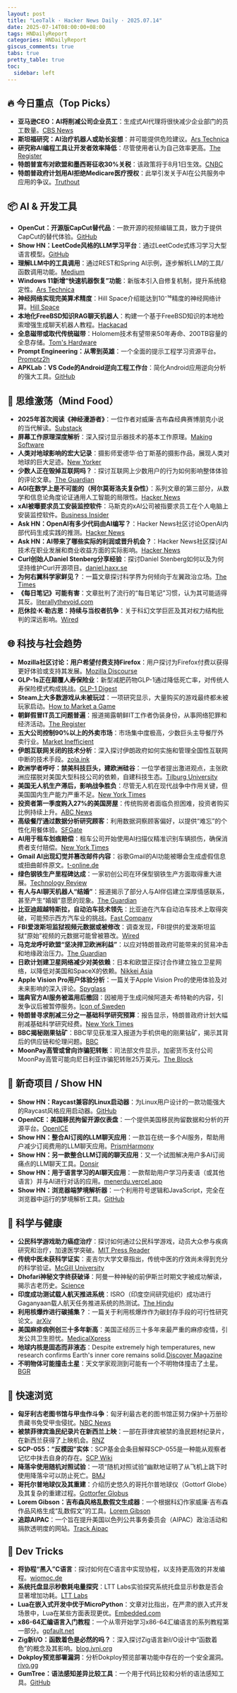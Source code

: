 ```yaml
---
layout: post
title: "LeoTalk · Hacker News Daily · 2025.07.14"
date: 2025-07-14T08:00:00+08:00
tags: HNDailyReport
categories: HNDailyReport
giscus_comments: true
tabs: true
pretty_table: true
toc:
  sidebar: left
---
```


## 🔥 今日重点（Top Picks）

- **亚马逊CEO：AI将削减公司企业员工**：生成式AI代理将很快减少企业部门的员工数量。[CBS News](https://www.cbsnews.com/news/amazon-ceo-generative-ai-corporate-workforce/)
- **斯坦福研究：AI治疗机器人或助长妄想**：并可能提供危险建议。[Ars Technica](https://arstechnica.com/ai/2025/07/ai-therapy-bots-fuel-delusions-and-give-dangerous-advice-stanford-study-finds/)
- **研究称AI编程工具让开发者效率降低**：尽管使用者认为自己效率更高。[The Register](https://www.theregister.com/2025/07/11/ai_code_tools_slow_down/)
- **特朗普宣布对欧盟和墨西哥征收30%关税**：该政策将于8月1日生效。[CNBC](https://www.cnbc.com/2025/07/12/trump-tariffs-european-union-eu-mexico-trade.html)
- **特朗普政府计划用AI拒绝Medicare医疗授权**：此举引发关于AI在公共服务中应用的争议。[Truthout](https://truthout.org/articles/the-trump-administration-is-planning-to-use-ai-to-deny-medicare-authorizations/)

## 📦 AI & 开发工具

- **OpenCut：开源版CapCut替代品**：一款开源的视频编辑工具，致力于提供CapCut的替代体验。[GitHub](https://github.com/OpenCut-app/OpenCut)
- **Show HN：LeetCode风格的LLM学习平台**：通过LeetCode式练习学习大型语言模型。[GitHub](https://github.com/Exorust/TorchLeet)
- **理解LLM中的工具调用**：通过REST和Spring AI示例，逐步解析LLM的工具/函数调用功能。[Medium](https://muthuishere.medium.com/understanding-tool-function-calling-in-llms-step-by-step-examples-in-rest-and-spring-ai-2149ecd6b18b)
- **Windows 11新增“快速机器恢复”功能**：新版本引入自修复机制，提升系统稳定性。[Ars Technica](https://arstechnica.com/gadgets/2025/07/new-windows-11-build-adds-self-healing-quick-machine-recovery-feature/)
- **神经网络实现完美算术精度**：Hill Space介绍能达到10⁻¹⁶精度的神经网络计算。[Hill Space](https://hillspace.justindujardin.com/)
- **本地化FreeBSD知识RAG聊天机器人**：构建一个基于FreeBSD知识的本地检索增强生成聊天机器人教程。[Hackacad](https://hackacad.net/post/2025-07-12-local-chatbot-rag-with-freebsd-knowledge/)
- **全息磁带或取代传统磁带**：Holomem技术有望带来50年寿命、200TB容量的全息存储。[Tom's Hardware](https://www.tomshardware.com/pc-components/storage/holographic-ribbon-aims-to-oust-magnetic-tape-with-50-year-life-span-and-200tb-capacity-per-cartridge-holomem-says-optical-ribbon-based-carts-work-with-some-components-of-existing-systems-reducing-fricition)
- **Prompt Engineering：从零到英雄**：一个全面的提示工程学习资源平台。[Promptz2h](https://promptz2h.com/)
- **APKLab：VS Code的Android逆向工程工作台**：简化Android应用逆向分析的强大工具。[GitHub](https://github.com/APKLab/APKLab)

## 🧠 思维激荡（Mind Food）

- **2025年首次阅读《神经漫游者》**：一位作者对威廉·吉布森经典赛博朋克小说的当代解读。[Substack](https://mbh4h.substack.com/p/neuromancer-2025-review-william-gibson)
- **屏幕工作原理深度解析**：深入探讨显示器技术的基本工作原理。[Making Software](https://www.makingsoftware.com/chapters/how-a-screen-works)
- **人类对地球影响的宏大记录**：摄影师爱德华·伯丁斯基的摄影作品，展现人类对地球的巨大足迹。[New Yorker](https://www.newyorker.com/culture/photo-booth/earths-poet-of-scale)
- **少数人正在毁掉互联网吗？**：探讨互联网上少数用户的行为如何影响整体体验的评论文章。[The Guardian](https://www.theguardian.com/books/2025/jul/13/are-a-few-people-ruining-the-internet-for-the-rest-of-us)
- **AGI在数学上是不可能的（柯尔莫哥洛夫复杂性）**：系列文章的第三部分，从数学和信息论角度论证通用人工智能的局限性。[Hacker News](https://news.ycombinator.com/item?id=44548752)
- **xAI被曝要求员工安装监控软件**：马斯克的xAI公司被指要求员工在个人电脑上安装监控软件。[Business Insider](https://www.businessinsider.com/xai-pressed-workers-install-surveillance-software-personal-laptops-2025-7)
- **Ask HN：OpenAI有多少代码由AI编写？**：Hacker News社区讨论OpenAI内部代码生成实践的推测。[Hacker News](https://news.ycombinator.com/item?id=44553379)
- **Ask HN：AI带来了哪些实际的利润或晋升机会？**：Hacker News社区探讨AI技术在职业发展和商业收益方面的实际影响。[Hacker News](https://news.ycombinator.com/item?id=44547505)
- **Curl创始人Daniel Stenberg分享经验**：探讨Daniel Stenberg如何以及为何坚持维护Curl开源项目。[daniel.haxx.se](https://daniel.haxx.se/blog/2025/07/13/how-i-do-it/)
- **为何右翼科学家鲜见？**：一篇文章探讨科学界为何倾向于左翼政治立场。[The Times](https://www.thetimes.com/uk/science/article/where-are-the-right-wing-scientists-everyones-a-leftie-like-me-g28qrglf0)
- **《每日笔记》可能有害**：文章批判了流行的“每日笔记”习惯，认为其可能适得其反。[literallythevoid.com](https://literallythevoid.com/daily-notes-considered-有害/)
- **厄休拉·K·勒古恩：持续与当权者抗争**：关于科幻文学巨匠及其对权力结构批判的深远影响。[Wired](https://www.wired.com/2012/07/geeks-guide-ursula-k-le-guin/)

## 🌐 科技与社会趋势

- **Mozilla社区讨论：用户希望付费支持Firefox**：用户探讨为Firefox付费以获得更好体验或支持其发展。[Mozilla Discourse](https://discourse.mozilla.org/t/let-me-pay-for-firefox/141297)
- **GLP-1s正在颠覆人寿保险业**：新型减肥药物GLP-1通过降低死亡率，对传统人寿保险模式构成挑战。[GLP-1 Digest](https://www.glp1digest.com/p/how-glp-1s-are-breaking-life-insurance)
- **Steam上大多数游戏从未被玩过**：一项研究显示，大量购买的游戏最终都未被玩家启动。[How to Market a Game](https://howtomarketagame.com/2025/06/03/most-people-who-buy-your-game-wont-play-it/)
- **朝鲜假冒IT员工问题普遍**：报道揭露朝鲜IT工作者伪装身份，从事网络犯罪和经济活动。[The Register](https://www.theregister.com/2025/07/13/fake_it_worker_problem/)
- **五大公司控制90%以上的外卖市场**：市场集中度极高，少数巨头主导餐厅外卖行业。[Market Inefficient](https://marketsaintefficient.substack.com/p/five-companies-now-control-over-90)
- **伊朗互联网关闭的技术分析**：深入探讨伊朗政府如何实施和管理全国性互联网中断的技术手段。[zola.ink](https://zola.ink/blog/posts/a-technical-look-at-irans-internet-shutdown)
- **欧洲学者呼吁：禁美科技巨头，建欧洲硅谷**：一位学者提出激进观点，主张欧洲应摆脱对美国大型科技公司的依赖，自建科技生态。[Tilburg University](https://www.tilburguniversity.edu/magazine/overview/europe-must-ban-american-big-tech-and-create-a-european-silicon-valley)
- **美国无人机生产滞后，影响战争胜负**：尽管无人机在现代战争中作用关键，但美国国内生产能力严重不足。[New York Times](https://www.nytimes.com/2025/07/13/business/drones-us-military-manufacturing-lags.html)
- **投资者第一季度购入27%的美国房屋**：传统购房者面临负担困难，投资者购买比例持续上升。[ABC News](https://abcnews.go.com/Business/wireStory/investors-snap-growing-share-us-homes-traditional-buyers-123560969)
- **高级餐厅通过数据分析研究顾客**：利用数据洞察顾客偏好，以提供“难忘”的个性化用餐体验。[SFGate](https://www.sfgate.com/food/article/data-deep-dives-bay-area-fine-dining-restaurants-20404434.php)
- **AI用于租车划痕赔偿**：租车公司开始使用AI扫描仪精准识别车辆损伤，确保消费者支付赔偿。[New York Times](https://www.nytimes.com/2025/07/09/travel/rental-car-ai-scanner-hertz.html)
- **Gmail AI出现幻觉并篡改邮件内容**：谷歌Gmail的AI功能被曝会生成虚假信息或扭曲邮件原文。[t-online.de](https://www.t-online.de/digital/aktuelles/id_100811852/gmail-fantasiert-googles-mail-programm-verfaelscht-fremde-inhalte.html)
- **绿色钢铁生产里程碑达成**：一家初创公司在环保型钢铁生产方面取得重大进展。[Technology Review](https://www.technologyreview.com/2025/03/12/1113130/green-steel-boston-metal/)
- **有人与AI聊天机器人“结婚”**：报道揭示了部分人与AI伴侣建立深厚情感联系，甚至产生“婚姻”意愿的现象。[The Guardian](https://www.theguardian.com/tv-and-radio/2025/jul/12/i-felt-pure-unconditional-love-the-people-who-marry-their-ai-chatbots)
- **比亚迪超越特斯拉，自动泊车技术领先**：比亚迪在汽车自动泊车技术上取得突破，可能预示西方汽车业的挑战。[Fast Company](https://www.fastcompany.com/91366273/byd-bests-tesla-again-cars-are-the-first-to-truly-park-themselves)
- **FBI爱泼斯坦监狱视频元数据或被修改**：调查发现，FBI提供的爱泼斯坦监狱“原始”视频的元数据可能曾被篡改。[Wired](https://www.wired.com/story/metadata-shows-the-dojs-raw-jeffrey-epstein-prison-video-was-likely-modified/)
- **马克龙呼吁欧盟“坚决捍卫欧洲利益”**：以应对特朗普政府可能带来的贸易冲击和地缘政治压力。[The Guardian](https://www.theguardian.com/us-news/2025/jul/13/macron-calls-on-eu-to-defend-european-interests-resolutely-from-trump-tariffs)
- **日欧计划建卫星网络减少对美依赖**：日本和欧盟正探讨合作建立独立卫星网络，以降低对美国和SpaceX的依赖。[Nikkei Asia](https://asia.nikkei.com/Business/Aerospace-Defense-Industries/Japan-and-EU-envisage-satellite-network-to-cut-reliance-on-US-SpaceX)
- **Apple Vision Pro用户体验分析**：一篇关于Apple Vision Pro的使用体验及对未来影响的深入评论。[Spyglass](https://spiral.spyglass.org/p/strap-in-vision-pro-owners)
- **瑞典官方AI服务被滥用后撤回**：因被用于生成问候阿道夫·希特勒的内容，引发争议后被暂停服务。[Icon of Sweden](https://iconofsweden.com/article/moderates-withdraw-ai-service-after-controversial-misuse)
- **特朗普寻求削减三分之一基础科学研究预算**：报告显示，特朗普政府计划大幅削减基础科学研究经费。[New York Times](https://www.nytimes.com/2025/07/10/science/trump-science-budget-cuts.html)
- **BBC揭秘刚果钴矿**：BBC罕见获准深入报道为手机供电的刚果钴矿，揭示其背后的供应链和伦理问题。[BBC](https://www.bbc.com/news/articles/cyvj986l615o)
- **MoonPay高管或曾向诈骗犯转账**：司法部文件显示，加密货币支付公司MoonPay高管可能向尼日利亚诈骗犯转账25万美元。[The Block](https://www.theblock.co/post/362339/moonpay-executives-may-have-sent-250000-to-nigerian-scammer-doj-filing-suggests)

## 📱 新奇项目 / Show HN

- **Show HN：Raycast兼容的Linux启动器**：为Linux用户设计的一款功能强大的Raycast风格应用启动器。[GitHub](https://github.com/ByteAtATime/raycast-linux)
- **OpenICE：美国移民拘留开源仪表盘**：一个提供美国移民拘留数据和分析的开源平台。[OpenICE](https://www.openice.org/)
- **Show HN：整合AI订阅的LLM聊天应用**：一款旨在统一多个AI服务，帮助用户减少订阅费用的LLM聊天应用。[PrismHarmony](https://prismharmony.com/chat)
- **Show HN：另一款整合LLM订阅的聊天应用**：又一个试图解决用户多AI订阅痛点的LLM聊天工具。[Donsir](https://donsir.com/)
- **Show HN：用于语言学习的AI聊天应用**：一款帮助用户学习丹麦语（或其他语言）并与AI进行对话的应用。[menerdu.vercel.app](https://menerdu.vercel.app/)
- **Show HN：浏览器端梦境解析器**：一个利用符号逻辑和JavaScript，完全在浏览器中运行的梦境解析工具。[GitHub](https://github.com/Dino-Nuggies45/Dream-Interpreter)

## 🔬 科学与健康

- **公民科学游戏助力癌症治疗**：探讨如何通过公民科学游戏，动员大众参与疾病研究和治疗，加速医学突破。[MIT Press Reader](https://thereader.mitpress.mit.edu/how-citizen-science-games-could-help-cure-disease/)
- **传统中医未获科学证实**：麦吉尔大学文章指出，传统中医的疗效尚未得到充分的科学验证。[McGill University](https://www.mcgill.ca/oss/article/medical-critical-thinking-health-and-nutrition/no-traditional-chinese-medicine-has-not-been-vindicated-science)
- **Dhofari神秘文字终获破译**：阿曼一种神秘的前伊斯兰时期文字被成功解读，揭示古老历史。[Science](https://www.science.org/content/article/mysterious-pre-islamic-script-oman-finally-deciphered)
- **印度成功测试载人航天推进系统**：ISRO（印度空间研究组织）成功进行Gaganyaan载人航天任务推进系统的热测试。[The Hindu](https://www.thehindu.com/sci-tech/science/isro-successfully-conducts-hot-tests-of-gaganyaan-propulsion-system/article69790839.ece)
- **利用核爆炸进行碳捕集？**：一篇关于利用核爆炸作为碳封存手段的可行性研究论文。[arXiv](https://arxiv.org/abs/2501.06623)
- **美国麻疹病例创三十多年新高**：美国正经历三十多年来最严重的麻疹疫情，引发公共卫生担忧。[MedicalXpress](https://medicalxpress.com/news/2025-07-worst-year-measles-decades/)
- **地球内核是固态而非液态**：Despite extremely high temperatures, new research confirms Earth's inner core remains solid.[Discover Magazine](https://www.discovermagazine.com/the-sciences/earths-inner-core-is-solid-not-liquid-even-though-its-blistering-hot)
- **不明物体可能撞击土星**：天文学家观测到可能有一个不明物体撞击了土星。[BGR](https://bgr.com/science/an-unidentified-object-might-have-just-crashed-into-saturn/)

## 🎯 快速浏览

- **匈牙利古老图书馆与甲虫作斗争**：匈牙利最古老的图书馆正努力保护十万册珍贵藏书免受甲虫侵扰。[NBC News](https://www.nbcnews.com/world/hungary/hungary-pannonhalma-archabbey-beetle-infestation-rcna218539)
- **被禁菲律宾渔民纪录片在新西兰上映**：一部在菲律宾被禁的渔民题材纪录片，在新西兰获得了上映机会。[RNZ](https://www.rnz.co.nz/life/screens/movies/banned-filipino-fishermen-documentary-can-be-seen-in-nz)
- **SCP-055：“反模因”实体**：SCP基金会条目解释SCP-055是一种能从观察者记忆中抹去自身的存在。[SCP Wiki](https://scp-wiki.wikidot.com/scp-055)
- **降落伞使用随机对照试验**：一项“随机对照试验”幽默地证明了从飞机上跳下时使用降落伞可以防止死亡。[BMJ](https://www.bmj.com/content/363/bmj.k5343)
- **哥托尔普地球仪及其重建**：介绍历史悠久的哥托尔普地球仪（Gottorf Globe）及其复杂的重建过程。[Gottorfer Globus](https://gottorfer-globus.de/en/the-gottorfer-globus)
- **Lorem Gibson：吉布森风格乱数假文生成器**：一个根据科幻作家威廉·吉布森作品风格生成“乱数假文”的工具。[Lorem Gibson](http://loremgibson.com/)
- **追踪AIPAC**：一个旨在提升美国以色列公共事务委员会（AIPAC）政治活动和捐款透明度的网站。[Track Aipac](https://www.trackaipac.com/)

## 🧰 Dev Tricks

- **将协程“黑入”C语言**：探讨如何在C语言中实现协程，以支持更高效的并发编程。[wiomoc.de](https://wiomoc.de/misc/posts/hacking_coroutines_into_c.html)
- **系统托盘显示秒数耗电量探究**：LTT Labs实验探究系统托盘显示秒数是否会显著增加功耗。[LTT Labs](https://www.lttlabs.com/blog/2025/07/11/does-showing-seconds-in-the-system-tray-actually-use-more-power)
- **Lua在嵌入式开发中优于MicroPython**：文章对比指出，在严肃的嵌入式开发场景中，Lua在某些方面表现更优。[Embedded.com](https://www.embedded.com/why-lua-beats-micropython-for-serious-embedded-devs)
- **x86-64汇编语言入门教程**：一个从零开始学习x86-64汇编语言的系列教程第一部分。[gpfault.net](https://gpfault.net/posts/asm-tut-0.txt.html)
- **Zig新I/O：函数着色是必然的吗？**：深入探讨Zig语言新I/O设计中“函数着色”的概念及其影响。[blog.ivnj.org](https://blog.ivnj.org/post/function-coloring-is-inevitable)
- **Dokploy预览部署漏洞**：分析Dokploy预览部署功能中存在的一个安全漏洞。[rivo.gg](https://rivo.gg/blog/preview-deployment-vulnerability-in-dokploy)
- **GumTree：语法感知差异比较工具**：一个用于代码比较和分析的语法感知工具。[GitHub](https://github.com/GumTreeDiff/gumtree)
